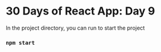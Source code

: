 # 30 Days of React App: Day 9

In the project directory, you can run to start the project

### `npm start`
